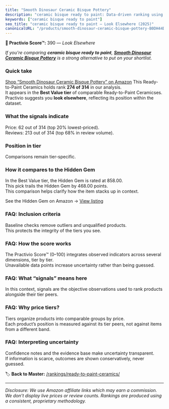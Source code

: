 ```yaml
---
title: "Smooth Dinosaur Ceramic Bisque Pottery"
description: "ceramic bisque ready to paint: Data-driven ranking using the Practivio Score™. Positioned by quality, value, demand, findability, momentum."
keywords: ["ceramic bisque ready to paint"]
seo_title: "ceramic bisque ready to paint — Look Elsewhere (2025)"
canonicalURL: "/products/smooth-dinosaur-ceramic-bisque-pottery-B0DH44D36C/"
---
```


**🚫 Practivio Score™:** 390 — _Look Elsewhere_


*If you're comparing **ceramic bisque ready to paint**, **[Smooth Dinosaur Ceramic Bisque Pottery](https://www.amazon.com/dp/B0DH44D36C?tag=practivio-20)** is a strong alternative to put on your shortlist.*
### Quick take
[Shop “Smooth Dinosaur Ceramic Bisque Pottery” on Amazon](https://www.amazon.com/dp/B0DH44D36C?tag=practivio-20)
This Ready-to-Paint Ceramics holds rank **274 of 314** in our analysis.  
It appears in the **Best Value tier** of comparable Ready-to-Paint Ceramicses.  
Practivio suggests you **look elsewhere**, reflecting its position within the dataset.

### What the signals indicate
Price: 62 out of 314 (top 20% lowest-priced).  
Reviews: 213 out of 314 (top 68% in review volume).  

### Position in tier
Comparisons remain tier-specific.

### How it compares to the Hidden Gem
In the Best Value tier, the Hidden Gem is rated at 858.00.  
This pick trails the Hidden Gem by 468.00 points.  
This comparison helps clarify how the item stacks up in context.  

See the Hidden Gem on Amazon → [View listing](https://www.amazon.com/dp/B075L8LCTG?tag=practivio-20)

### FAQ: Inclusion criteria
Baseline checks remove outliers and unqualified products.  
This protects the integrity of the tiers you see.

### FAQ: How the score works
The Practivio Score™ (0–100) integrates observed indicators across several dimensions, tier by tier.  
Unavailable data points increase uncertainty rather than being guessed.

### FAQ: What “signals” means here
In this context, signals are the objective observations used to rank products alongside their tier peers.

### FAQ: Why price tiers?
Tiers organize products into comparable groups by price.  
Each product’s position is measured against its tier peers, not against items from a different band.

### FAQ: Interpreting uncertainty
Confidence notes and the evidence base make uncertainty transparent.  
If information is scarce, outcomes are shown conservatively, never guessed.


🏷️ **Back to Master:** [/rankings/ready-to-paint-ceramics/](/rankings/ready-to-paint-ceramics/)

---
_Disclosure: We use Amazon affiliate links which may earn a commission. We don’t display live prices or review counts. Rankings are produced using a consistent, proprietary methodology._

